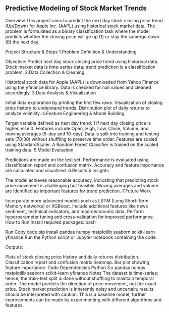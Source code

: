 ## Predictive Modeling of Stock Market Trends
Overview
This project aims to predict the next day stock closing price trend (Up/Down) for Apple Inc. (AAPL) using historical stock market data. The problem is formulated as a binary classification task where the model predicts whether the closing price will go up (1) or stay the same/go down (0) the next day.

Project Structure & Steps
1.Problem Definition & Understanding

Objective: Predict next day stock closing price trend using historical data.
Stock market data is time-series data; trend prediction is a classification problem.
2.Data Collection & Cleaning

Historical stock data for Apple (AAPL) is downloaded from Yahoo Finance using the yfinance library.
Data is checked for null values and cleaned accordingly.
3.Data Analysis & Visualization

Initial data exploration by printing the first few rows.
Visualization of closing price history to understand trends.
Distribution plot of daily returns to analyze volatility.
4.Feature Engineering & Model Building

Target variable defined as next day trend: 1 if next day closing price is higher, else 0.
Features include Open, High, Low, Close, Volume, and moving averages (5-day and 10-day).
Data is split into training and testing sets (70:30) without shuffling to preserve time order.
Features are scaled using StandardScaler.
A Random Forest Classifier is trained on the scaled training data.
5.Model Evaluation

Predictions are made on the test set.
Performance is evaluated using classification report and confusion matrix.
Accuracy and feature importance are calculated and visualized.
6.Results & Insights

The model achieves reasonable accuracy, indicating that predicting stock price movement is challenging but feasible.
Moving averages and volume are identified as important features for trend prediction.
7.Future Work

Incorporate more advanced models such as LSTM (Long Short-Term Memory networks) or XGBoost.
Include additional features like news sentiment, technical indicators, and macroeconomic data.
Perform hyperparameter tuning and cross-validation for improved performance.
How to Run
Install required packages:
bash

Run
Copy code
pip install pandas numpy matplotlib seaborn scikit-learn yfinance
Run the Python script or Jupyter notebook containing the code.

Outputs:

Plots of stock closing price history and daily returns distribution.
Classification report and confusion matrix heatmap.
Bar plot showing feature importance.
Code Dependencies
Python 3.x
pandas
numpy
matplotlib
seaborn
scikit-learn
yfinance
Notes
The dataset is time-series; hence, the train-test split is done without shuffling to maintain temporal order.
The model predicts the direction of price movement, not the exact price.
Stock market prediction is inherently noisy and uncertain; results should be interpreted with caution.
This is a baseline model; further improvements can be made by experimenting with different algorithms and features.
